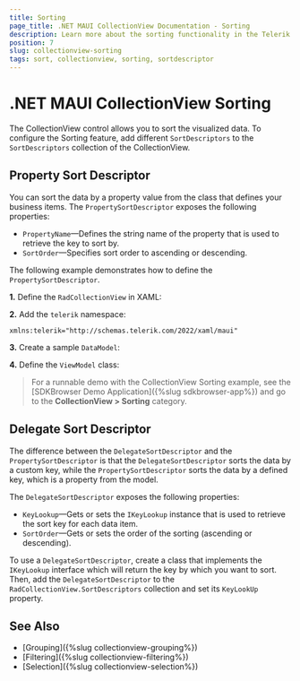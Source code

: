 ```yaml
---
title: Sorting
page_title: .NET MAUI CollectionView Documentation - Sorting
description: Learn more about the sorting functionality in the Telerik UI for .NET MAUI CollectionView control.
position: 7
slug: collectionview-sorting
tags: sort, collectionview, sorting, sortdescriptor
---
```


# .NET MAUI CollectionView Sorting

The CollectionView control allows you to sort the visualized data. To configure the Sorting feature, add different `SortDescriptors` to the `SortDescriptors` collection of the CollectionView.

## Property Sort Descriptor

You can sort the data by a property value from the class that defines your business items. The `PropertySortDescriptor` exposes the following properties:

- `PropertyName`&mdash;Defines the string name of the property that is used to retrieve the key to sort by.
- `SortOrder`&mdash;Specifies sort order to ascending or descending.

The following example demonstrates how to define the `PropertySortDescriptor`.

**1.** Define the `RadCollectionView` in XAML:

<snippet id='collectionview-property-sort-descriptor'/>

**2.** Add the `telerik` namespace:

```XAML
xmlns:telerik="http://schemas.telerik.com/2022/xaml/maui"
```

**3.** Create a sample `DataModel`:

<snippet id='collectionview-datamodel' />

**4.** Define the `ViewModel` class:

<snippet id='collectionview-viewmodel' />

> For a runnable demo with the CollectionView Sorting example, see the [SDKBrowser Demo Application]({%slug sdkbrowser-app%}) and go to the **CollectionView > Sorting** category.

## Delegate Sort Descriptor

The difference between the `DelegateSortDescriptor` and the `PropertySortDescriptor` is that the `DelegateSortDescriptor` sorts the data by a custom key, while the `PropertySortDescriptor` sorts the data by a defined key, which is a property from the model.

The `DelegateSortDescriptor` exposes the following properties:

* `KeyLookup`&mdash;Gets or sets the `IKeyLookup` instance that is used to retrieve the sort key for each data item.
* `SortOrder`&mdash;Gets or sets the order of the sorting (ascending or descending).

To use a `DelegateSortDescriptor`, create a class that implements the `IKeyLookup` interface which will return the key by which you want to sort. Then, add the `DelegateSortDescriptor` to the `RadCollectionView.SortDescriptors` collection and set its `KeyLookUp` property.


## See Also

- [Grouping]({%slug collectionview-grouping%})
- [Filtering]({%slug collectionview-filtering%})
- [Selection]({%slug collectionview-selection%})

